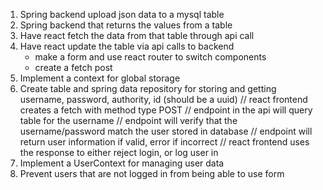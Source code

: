 1. Spring backend upload json data to a mysql table
2. Spring backend that returns the values from a table 
3. Have react fetch the data from that table through api call
4. Have react update the table via api calls to backend
    * make a form and use react router to switch components
    * create a fetch post 
5. Implement a context for global storage 
6. Create table and spring data repository for storing and getting username, password, authority, id (should be a uuid)
   // react frontend creates a fetch with method type POST
   // endpoint in the api will query table for the username
   // endpoint will verify that the username/password match the user stored in database
   // endpoint will return user information if valid, error if incorrect
   // react frontend uses the response to either reject login, or log user in 
7. Implement a UserContext for managing user data 
8. Prevent users that are not logged in from being able to use form